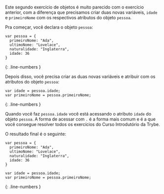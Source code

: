 Este segundo exercício de objetos é muito parecido com o exercício anterior, com a diferença que precisamos criar duas novas variáveis, `idade` e `primeiroNome` com os respectivos atributos do objeto `pessoa`.

Pra começar, você declara o objeto `pessoa`:

```language-javascript
var pessoa = {
  primeiroNome: "Ada",
  ultimoNome: "Lovelace",
  naturalidade: "Inglaterra",
  idade: 36
}
```
{: .line-numbers }

Depois disso, você precisa criar as duas novas variáveis e atribuir com os atributos do objeto `pessoa`:

```language-javascript
var idade = pessoa.idade;
var primeiroNome = pessoa.primeiroNome;
```
{: .line-numbers }

Quando você faz `pessoa.idade` você está acessando o atributo `idade` do objeto `pessoa`. A forma de acessar com `.` é a forma mais comum e é a que você consegue resolver todos os exercícios do Curso Introdutório da Trybe.

O resultado final é o seguinte:

```language-javascript
var pessoa = {
  primeiroNome: "Ada",
  ultimoNome: "Lovelace",
  naturalidade: "Inglaterra",
  idade: 36
}

var idade = pessoa.idade;
var primeiroNome = pessoa.primeiroNome;
```
{: .line-numbers }
